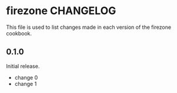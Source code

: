 # firezone CHANGELOG

This file is used to list changes made in each version of the firezone cookbook.

## 0.1.0

Initial release.

- change 0
- change 1

